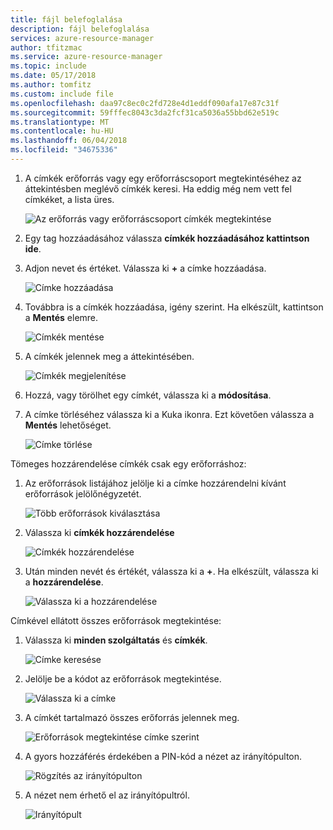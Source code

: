 ```yaml
---
title: fájl belefoglalása
description: fájl belefoglalása
services: azure-resource-manager
author: tfitzmac
ms.service: azure-resource-manager
ms.topic: include
ms.date: 05/17/2018
ms.author: tomfitz
ms.custom: include file
ms.openlocfilehash: daa97c8ec0c2fd728e4d1eddf090afa17e87c31f
ms.sourcegitcommit: 59fffec8043c3da2fcf31ca5036a55bbd62e519c
ms.translationtype: MT
ms.contentlocale: hu-HU
ms.lasthandoff: 06/04/2018
ms.locfileid: "34675336"
---
```

1. A címkék erőforrás vagy egy erőforráscsoport megtekintéséhez az áttekintésben meglévő címkék keresi. Ha eddig még nem vett fel címkéket, a lista üres.
   
     ![Az erőforrás vagy erőforráscsoport címkék megtekintése](./media/resource-manager-tag-resources/view-tags.png)
1. Egy tag hozzáadásához válassza **címkék hozzáadásához kattintson ide**.

1. Adjon nevet és értéket. Válassza ki **+** a címke hozzáadása.
   
     ![Címke hozzáadása](./media/resource-manager-tag-resources/add-tag.png)
1. Továbbra is a címkék hozzáadása, igény szerint. Ha elkészült, kattintson a **Mentés** elemre.
   
     ![Címkék mentése](./media/resource-manager-tag-resources/save-tags.png)
1. A címkék jelennek meg a áttekintésében.
   
     ![Címkék megjelenítése](./media/resource-manager-tag-resources/view-new-tags.png)
1. Hozzá, vagy törölhet egy címkét, válassza ki a **módosítása**.
   
1. A címke törléséhez válassza ki a Kuka ikonra. Ezt követően válassza a **Mentés** lehetőséget.

     ![Címke törlése](./media/resource-manager-tag-resources/delete-tag.png)


Tömeges hozzárendelése címkék csak egy erőforráshoz:

1. Az erőforrások listájához jelölje ki a címke hozzárendelni kívánt erőforrások jelölőnégyzetét.

     ![Több erőforrások kiválasztása](./media/resource-manager-tag-resources/select-multiple-resources.png)

1. Válassza ki **címkék hozzárendelése**

     ![Címkék hozzárendelése](./media/resource-manager-tag-resources/assign-tags.png)

1. Után minden nevét és értékét, válassza ki a **+**. Ha elkészült, válassza ki a **hozzárendelése**.

     ![Válassza ki a hozzárendelése](./media/resource-manager-tag-resources/select-assign.png)

Címkével ellátott összes erőforrások megtekintése:

1. Válassza ki **minden szolgáltatás** és **címkék**.

     ![Címke keresése](./media/resource-manager-tag-resources/find-tags.png)

1. Jelölje be a kódot az erőforrások megtekintése.

     ![Válassza ki a címke](./media/resource-manager-tag-resources/select-tag.png)

1. A címkét tartalmazó összes erőforrás jelennek meg.

     ![Erőforrások megtekintése címke szerint](./media/resource-manager-tag-resources/view-resources-by-tag.png)

1. A gyors hozzáférés érdekében a PIN-kód a nézet az irányítópulton.

     ![Rögzítés az irányítópulton](./media/resource-manager-tag-resources/pin-to-dashboard.png)

1. A nézet nem érhető el az irányítópultról.

     ![Irányítópult](./media/resource-manager-tag-resources/dashboard.png)